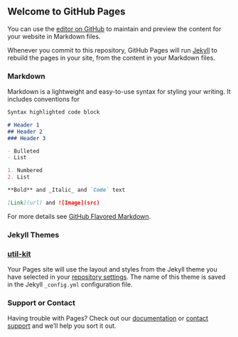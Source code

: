 <script src="./assets/test.js"></script>

## Welcome to GitHub Pages

You can use the [editor on GitHub](https://github.com/wangmengHB/utilities-library/edit/master/docs/index.md) to maintain and preview the content for your website in Markdown files.

Whenever you commit to this repository, GitHub Pages will run [Jekyll](https://jekyllrb.com/) to rebuild the pages in your site, from the content in your Markdown files.

### Markdown

Markdown is a lightweight and easy-to-use syntax for styling your writing. It includes conventions for

```markdown
Syntax highlighted code block

# Header 1
## Header 2
### Header 3

- Bulleted
- List

1. Numbered
2. List

**Bold** and _Italic_ and `Code` text

[Link](url) and ![Image](src)
```

For more details see [GitHub Flavored Markdown](https://guides.github.com/features/mastering-markdown/).

### Jekyll Themes


### [util-kit](https://github.com/wangmengHB/utilities-library/blob/master/packages/util-kit/readme.md)


Your Pages site will use the layout and styles from the Jekyll theme you have selected in your [repository settings](https://github.com/wangmengHB/utilities-library/settings). The name of this theme is saved in the Jekyll `_config.yml` configuration file.

### Support or Contact

Having trouble with Pages? Check out our [documentation](https://docs.github.com/categories/github-pages-basics/) or [contact support](https://github.com/contact) and we’ll help you sort it out.


<div id="test_root"></div>
